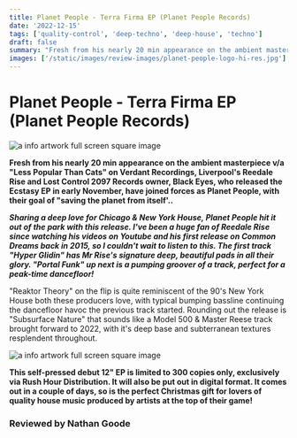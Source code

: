```yaml
---
title: Planet People - Terra Firma EP (Planet People Records)
date: '2022-12-15'
tags: ['quality-control', 'deep-techno', 'deep-house', 'techno']
draft: false
summary: "Fresh from his nearly 20 min appearance on the ambient masterpiece v/a 'Less Popular Than Cats' on Verdant Recordings..."
images: ['/static/images/review-images/planet-people-logo-hi-res.jpg']
---
```


# Planet People - Terra Firma EP (Planet People Records)

<div className="my-1 px-2 phone: w-full desktop: overflow-hidden xl:my-1 xl:px-2 xl:w-1/2">
  <Image
    alt="a info artwork full screen square image"
    src="/static/images/review-images/planet-people-logo-hi-res.jpg"
    width={700}
    height={700}
   />
</div>

**Fresh from his nearly 20 min appearance on the ambient masterpiece v/a "Less Popular Than Cats" on Verdant Recordings, Liverpool's Reedale Rise and Lost Control 2097 Records owner, Black Eyes, who released the Ecstasy EP in early November, have joined forces as Planet People, with their goal of "saving the planet from itself'..**

**_Sharing a deep love for Chicago & New York House, Planet People hit it out of the park with this release. I've been a huge fan of Reedale Rise since watching his videos on Youtube and his first release on Common Dreams back in 2015, so I couldn't wait to listen to this. The first track "Hyper Glidin" has Mr Rise's signature deep, beautiful pads in all their glory. "Portal Funk" up next is a pumping groover of a track, perfect for a peak-time dancefloor!_**

"Reaktor Theory" on the flip is quite reminiscent of the 90's New York House both these producers love, with typical bumping bassline continuing the dancefloor havoc the previous track started. Rounding out the release is "Subsurface Nature" that sounds like a Model 500 & Master Reese track brought forward to 2022, with it's deep base and subterranean textures resplendent throughout.

 <div className="my-1 px-2 phone: w-full desktop: overflow-hidden xl:my-1 xl:px-2 xl:w-1/2">
  <Image
    alt="a info artwork full screen square image"
    src="/static/images/review-images/pp-001.jpg"
    width={700}
    height={700}
   />
</div>

**This self-pressed debut 12" EP is limited to 300 copies only, exclusively via Rush Hour Distribution. It will also be put out in digital format. It comes out in a couple of days, so is the perfect Christmas gift for lovers of quality house music produced by artists at the top of their game!**

### Reviewed by Nathan Goode
